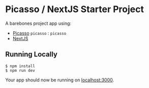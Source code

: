 # Picasso / NextJS Starter Project

A barebones project app using:

* [Picasso](https://picasso-sprints.herokuapp.com/) `picasso` : `picasso`
* [NextJS](https://nextjs.org)

## Running Locally

```
$ npm install
$ npm run dev
```

Your app should now be running on [localhost:3000](http://localhost:3000/).
